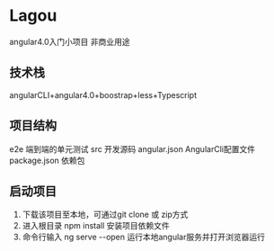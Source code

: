 # Lagou

angular4.0入门小项目  非商业用途

## 技术栈

angularCLI+angular4.0+boostrap+less+Typescript

## 项目结构

e2e 端到端的单元测试
src 开发源码
angular.json AngularCli配置文件
package.json 依赖包

## 启动项目

1. 下载该项目至本地，可通过git clone 或 zip方式
2. 进入根目录 npm install 安装项目依赖文件
3. 命令行输入 ng serve --open 运行本地angular服务并打开浏览器运行

